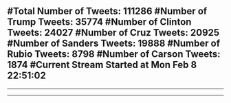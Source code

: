 #Total Number of Tweets: 111286 
#Number of Trump Tweets: 35774
#Number of Clinton Tweets: 24027
#Number of Cruz Tweets: 20925
#Number of Sanders Tweets: 19888
#Number of Rubio Tweets: 8798
#Number of Carson Tweets: 1874
#Current Stream Started at Mon Feb  8 22:51:02
---
---
---
